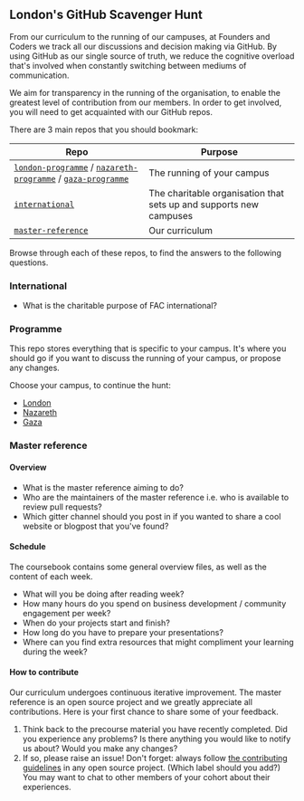 ## London's GitHub Scavenger Hunt

From our curriculum to the running of our campuses, at Founders and Coders we track all our discussions and decision making via GitHub. By using GitHub as our single source of truth, we reduce the cognitive overload that's involved when constantly switching between mediums of communication.

We aim for transparency in the running of the organisation, to enable the greatest level of contribution from our members. In order to get involved, you will need to get acquainted with our GitHub repos.

There are 3 main repos that you should bookmark:

| Repo | Purpose |
| ---- | --- |
| [`london-programme`](https://github.com/foundersandcoders/london-programme) / [`nazareth-programme`](https://github.com/foundersandcoders/nazareth-programme) / [`gaza-programme`](https://github.com/foundersandcoders/gaza-programme) | The running of your campus |
| [`international`](https://github.com/foundersandcoders/international) | The charitable organisation that sets up and supports new campuses |
| [`master-reference`](https://github.com/foundersandcoders/master-reference) | Our curriculum |

Browse through each of these repos, to find the answers to the following questions.

### International
+ What is the charitable purpose of FAC international?

### Programme
This repo stores everything that is specific to your campus. It's where you should go if you want to discuss the running of your campus, or propose any changes.

Choose your campus, to continue the hunt:
+ [London](https://github.com/foundersandcoders/london-programme/blob/master/github-scavenger-hunt.md)
+ [Nazareth](https://github.com/foundersandcoders/nazareth-programme/blob/master/github-scavenger-hunt.md)
+ [Gaza](https://github.com/foundersandcoders/gaza-programme/blob/master/github-scavenger-hunt.md)

### Master reference
#### Overview
+ What is the master reference aiming to do?
+ Who are the maintainers of the master reference i.e. who is available to review pull requests?
+ Which gitter channel should you post in if you wanted to share a cool website or blogpost that you've found?

#### Schedule
The coursebook contains some general overview files, as well as the content of each week.
+ What will you be doing after reading week?
+ How many hours do you spend on business development / community engagement per week?
+ When do your projects start and finish?
+ How long do you have to prepare your presentations?
+ Where can you find extra resources that might compliment your learning during the week?

#### How to contribute
Our curriculum undergoes continuous iterative improvement. The master reference is an open source project and we greatly appreciate all contributions. Here is your first chance to share some of your feedback.
1. Think back to the precourse material you have recently completed. Did you experience any problems? Is there anything you would like to notify us about? Would you make any changes?
2. If so, please raise an issue! Don't forget: always follow [the contributing guidelines](../../CONTRIBUTING.md) in any open source project. (Which label should you add?)  
You may want to chat to other members of your cohort about their experiences.
